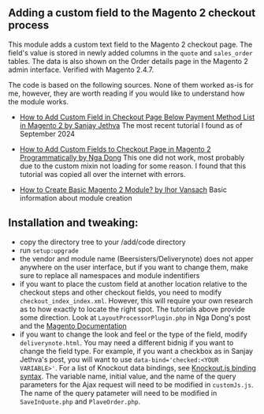 ## Adding a custom field to the Magento 2 checkout process

This module adds a custom text field to the Magento 2 checkout page. The field's value is stored in newly added columns in the `quote` and `sales_order` tables. The data is also shown on the Order details page in the Magento 2 admin interface. Verified with Magento 2.4.7.


The code is based on the following sources. None of them worked as-is for me, however, they are worth reading if you would like to understand how the module works.

- [How to Add Custom Field in Checkout Page Below Payment Method List in Magento 2 by Sanjay Jethva](https://meetanshi.com/blog/add-custom-field-in-checkout-page-below-payment-method-list-in-magento-2/)
The most recent tutorial I found as of September 2024

- [How to Add Custom Fields to Checkout Page in Magento 2 Programmatically by Nga Dong](https://blog.magezon.com/how-to-add-field-in-magento-2-checkout-page-mgt/)
This one did not work, most probably due to the custom mixin not loading for some reason. I found that this tutorial was copied all over the internet with errors. 

- [How to Create Basic Magento 2 Module? by Ihor Vansach](https://magefan.com/blog/create-basic-magento-2-extension)
Basic information about module creation

## Installation and tweaking:

- copy the directory tree to your <Magento Dir>/add/code directory
- run `setup:upgrade`
- the vendor and module name (Beersisters/Deliverynote) does not apper anywhere on the user interface, but if you want to change them, make sure to replace all namespaces and module indentifiers
- if you want to place the custom field at another location relative to the checkout steps and other checkout fields, you need to modify `checkout_index_index.xml`. However, this will require your own research as to how exactly to locate the right spot. The tutorials above provide some direction. Look at `LayoutProcessorPlugin.php` in Nga Dong's post and the [Magento Documentation](https://developer.adobe.com/commerce/php/tutorials/frontend/custom-checkout/)
- if you want to change the look and feel or the type of the field, modify `deliverynote.html`. You may need a different bidnig if you want to change the field type. For example, if you want a checkbox as in Sanjay Jethva's post, you will want to use `data-bind='checked:<YOUR VARIABLE>'`. For a list of Knockout data bindings, see [Knockout.js binding syntax](https://developer.adobe.com/commerce/frontend-core/ui-components/concepts/binding-syntax/). The variable name, initial value, and the name of the query parameters for the Ajax request will need to be modified in ``customJs.js``. The name of the query patameter will need to be modified in ``SaveInQuote.php`` and ``PlaveOrder.php``.
